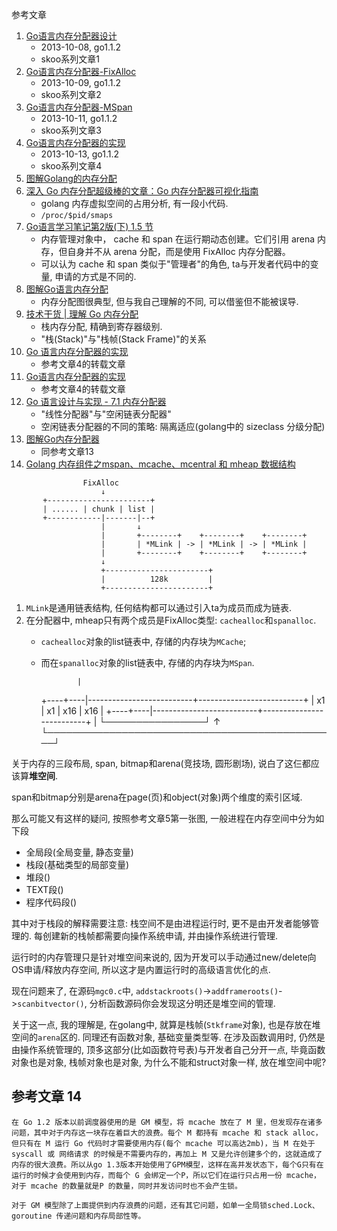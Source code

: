 参考文章

1. [Go语言内存分配器设计](http://skoo.me/go/2013/10/08/go-memory-manage-system-design)
    - 2013-10-08, go1.1.2
    - skoo系列文章1
2. [Go语言内存分配器-FixAlloc](http://skoo.me/go/2013/10/09/go-memory-manage-system-fixalloc)
    - 2013-10-09, go1.1.2
    - skoo系列文章2
3. [Go语言内存分配器-MSpan](http://skoo.me/go/2013/10/11/go-memory-manage-system-span)
    - 2013-10-11, go1.1.2
    - skoo系列文章3
4. [Go语言内存分配器的实现](http://skoo.me/go/2013/10/13/go-memory-manage-system-alloc)
    - 2013-10-13, go1.1.2
    - skoo系列文章4
5. [图解Golang的内存分配](https://blog.csdn.net/i6448038/article/details/91356580)
6. [深入 Go 内存分配超级棒的文章：Go 内存分配器可视化指南](https://github.com/coldnight/go-memory-allocator-visual-guide)
    - golang 内存虚拟空间的占用分析, 有一段小代码.
    - `/proc/$pid/smaps`
7. [Go语言学习笔记第2版(下) 1.5 节]()
    - 内存管理对象中， cache 和 span 在运⾏期动态创建。它们引⽤ arena 内存，但⾃⾝并不从 arena 分配，⽽是使⽤ FixAlloc 内存分配器。
    - 可以认为 cache 和 span 类似于"管理者"的角色, ta与开发者代码中的变量, 申请的方式是不同的.
8. [图解Go语言内存分配](https://mp.weixin.qq.com/s/Hm8egXrdFr5c4-v--VFOtg)
    - 内存分配图很典型, 但与我自己理解的不同, 可以借鉴但不能被误导.
9. [技术干货 | 理解 Go 内存分配](https://cloud.tencent.com/developer/article/1861429)
    - 栈内存分配, 精确到寄存器级别.
    - "栈(Stack)"与"栈帧(Stack Frame)"的关系
10. [Go 语言内存分配器的实现](https://github.com/unknwon/gcblog/blob/master/content/05-go-memory-locator.md)
    - 参考文章4的转载文章
11. [Go语言内存分配器的实现](https://cloud.tencent.com/developer/article/1065363)
    - 参考文章4的转载文章
12. [Go 语言设计与实现 - 7.1 内存分配器](https://draveness.me/golang/docs/part3-runtime/ch07-memory/golang-memory-allocator/)
    - "线性分配器"与"空闲链表分配器"
    - 空闲链表分配器的不同的策略: 隔离适应(golang中的 sizeclass 分级分配)
13. [图解Go内存分配器](https://tonybai.com/2020/02/20/a-visual-guide-to-golang-memory-allocator-from-ground-up/)
    - 同参考文章13
14. [Golang 内存组件之mspan、mcache、mcentral 和 mheap 数据结构](https://blog.haohtml.com/archives/29385)

```
                FixAlloc
                    ↓ 
       +-----------------------+ 
       | ...... | chunk | list |
       +------------|-------|--+ 
                    |       ↓
                    |       +--------+    +--------+    +--------+
                    |       | *MLink | -> | *MLink | -> | *MLink |
                    |       +--------+    +--------+    +--------+
                    ↓
                    +-----------------------+ 
                    |          128k         |
                    +-----------------------+ 
```

1. `MLink`是通用链表结构, 任何结构都可以通过引入ta为成员而成为链表. 
2. 在分配器中, mheap只有两个成员是FixAlloc类型: `cachealloc`和`spanalloc`. 
    - `cachealloc`对象的list链表中, 存储的内存块为`MCache`;
    - 而在`spanalloc`对象的list链表中, 存储的内存块为`MSpan`.

                  |
        +----+----|--------------------------+--------------------------+
        | x1 | x1 |            x16           |            x16           |
        +----+----|--------------------------+--------------------------+
           |   └────────────────┘                          ↑
           └───────────────────────────────────────────────┘


关于内存的三段布局, span, bitmap和arena(竞技场, 圆形剧场), 说白了这仨都应该算**堆空间**. 

span和bitmap分别是arena在page(页)和object(对象)两个维度的索引区域.

那么可能又有这样的疑问, 按照参考文章5第一张图, 一般进程在内存空间中分为如下段

- 全局段(全局变量, 静态变量)
- 栈段(基础类型的局部变量)
- 堆段()
- TEXT段()
- 程序代码段()

其中对于栈段的解释需要注意: 栈空间不是由进程运行时, 更不是由开发者能够管理的. 每创建新的栈帧都需要向操作系统申请, 并由操作系统进行管理.

运行时的内存管理只是针对堆空间来说的, 因为开发可以手动通过new/delete向OS申请/释放内存空间, 所以这才是内置运行时的高级语言优化的点.

现在问题来了, 在源码`mgc0.c`中, `addstackroots()`->`addframeroots()`->`scanbitvector()`, 分析函数源码你会发现这分明还是堆空间的管理. 

关于这一点, 我的理解是, 在golang中, 就算是栈帧(`Stkframe`对象), 也是存放在堆空间的`arena`区的. 同理还有函数对象, 基础变量类型等. 在涉及函数调用时, 仍然是由操作系统管理的, 顶多这部分(比如函数符号表)与开发者自己分开一点, 毕竟函数对象也是对象, 栈帧对象也是对象, 为什么不能和struct对象一样, 放在堆空间中呢?

## 参考文章 14

```
在 Go 1.2 版本以前调度器使用的是 GM 模型，将 mcache 放在了 M 里，但发现存在诸多问题，其中对于内存这一块存在着巨大的浪费。每个 M 都持有 mcache 和 stack alloc，但只有在 M 运行 Go 代码时才需要使用内存(每个 mcache 可以高达2mb)，当 M 在处于 syscall 或 网络请求 的时候是不需要内存的，再加上 M 又是允许创建多个的，这就造成了内存的很大浪费。所以从go 1.3版本开始使用了GPM模型，这样在高并发状态下，每个G只有在运行的时候才会使用到内存，而每个 G 会绑定一个P，所以它们在运行只占用一份 mcache，对于 mcache 的数量就是P 的数量，同时并发访问时也不会产生锁。

对于 GM 模型除了上面提供到内存浪费的问题，还有其它问题，如单一全局锁sched.Lock、goroutine 传递问题和内存局部性等。
```
